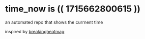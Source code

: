 # time_now is (( 1715662800615 ))

an automated repo that shows the currnent time

inspired by [breakingheatmap](https://github.com/breakingheatmap/breakingheatmap)
